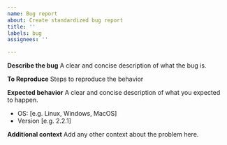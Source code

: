 ```yaml
---
name: Bug report
about: Create standardized bug report
title: ''
labels: bug
assignees: ''

---
```


**Describe the bug**
A clear and concise description of what the bug is.

**To Reproduce**
Steps to reproduce the behavior

**Expected behavior**
A clear and concise description of what you expected to happen.

- OS: [e.g. Linux, Windows, MacOS]
- Version [e.g. 2.2.1]

**Additional context**
Add any other context about the problem here.
